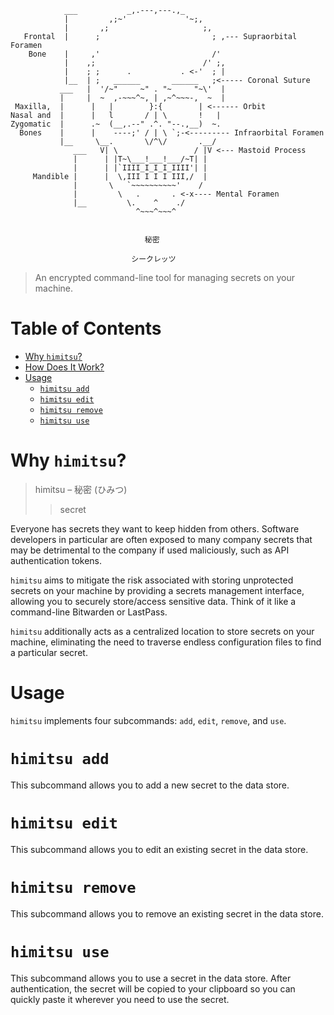 ```
            ___           _,.---,---.,_
            |         ,;~'             '~;,
            |       ,;                     ;,
   Frontal  |      ;                         ; ,--- Supraorbital Foramen
    Bone    |     ,'                         /'
            |    ,;                        /' ;,
            |    ; ;      .           . <-'  ; |
            |__  | ;   ______       ______   ;<----- Coronal Suture
           ___   |  '/~"     ~" . "~     "~\'  |
           |     |  ~  ,-~~~^~, | ,~^~~~-,  ~  |
 Maxilla,  |      |   |        }:{        | <------ Orbit
Nasal and  |      |   l       / | \       !   |
Zygomatic  |      .~  (__,.--" .^. "--.,__)  ~.
  Bones    |      |    ----;' / | \ `;-<--------- Infraorbital Foramen
           |__     \__.       \/^\/       .__/
              ___   V| \                 / |V <--- Mastoid Process
              |      | |T~\___!___!___/~T| |
              |      | |`IIII_I_I_I_IIII'| |
     Mandible |      |  \,III I I I III,/  |
              |       \   `~~~~~~~~~~'    /
              |         \   .       . <-x---- Mental Foramen
              |__         \.    ^    ./
                            ^~~~^~~~^


                              秘密

                           シークレッツ
```

> An encrypted command-line tool for managing secrets on your machine.

# Table of Contents

* [Why `himitsu`?](#why-himitsu)
* [How Does It Work?](#how-does-it-work)
* [Usage](#usage)
	+ [`himitsu add`](#himitsu-add)
	+ [`himitsu edit`](#himitsu-edit)
	+ [`himitsu remove`](#himitsu-remove)
	+ [`himitsu use`](#himitsu-use)

# Why `himitsu`?

> himitsu – 秘密 (ひみつ)
> > secret

Everyone has secrets they want to keep hidden from others. Software developers in particular are often exposed to many company secrets that may be detrimental to the company if used maliciously, such as API authentication tokens.

`himitsu` aims to mitigate the risk associated with storing unprotected secrets on your machine by providing a secrets management interface, allowing you to securely store/access sensitive data. Think of it like a command-line Bitwarden or LastPass.

`himitsu` additionally acts as a centralized location to store secrets on your machine, eliminating the need to traverse endless configuration files to find a particular secret.

# Usage

`himitsu` implements four subcommands: `add`, `edit`, `remove`, and `use`.

# `himitsu add`

This subcommand allows you to add a new secret to the data store.

# `himitsu edit`

This subcommand allows you to edit an existing secret in the data store.

# `himitsu remove`

This subcommand allows you to remove an existing secret in the data store.

# `himitsu use`

This subcommand allows you to use a secret in the data store. After authentication, the secret will be copied to your clipboard so you can quickly paste it wherever you need to use the secret.
